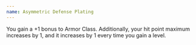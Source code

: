 ```yaml
---
name: Asymmetric Defense Plating
---
```

You gain a +1 bonus to Armor Class. Additionally, your hit point maximum increases by 1, and it increases by 1
every time you gain a level.
